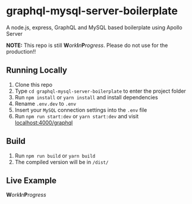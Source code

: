 # graphql-mysql-server-boilerplate
A node.js, express, GraphQL and MySQL based boilerplate using Apollo Server

**NOTE:** This repo is still **W**_ork_**I**_n_**P**_rogress_. Please do not use for the production!!

## Running Locally

1. Clone this repo
2. Type `cd graphql-mysql-server-boilerplate` to enter the project folder
3. Run `npm install` or `yarn install` and install dependencies
4. Rename `.env.dev` to `.env`
5. Insert your `MySQL` connection settings into the `.env` file
6. Run `npm run start:dev` or `yarn start:dev` and visit [localhost:4000/graphql](http://localhost:4000/graphql)

## Build

1. Run `npm run build` or `yarn build`
2. The compiled version will be in `/dist/`

## Live Example

**W**_ork_**I**_n_**P**_rogress_